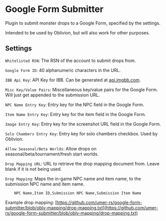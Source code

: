 # Google Form Submitter

Plugin to submit monster drops to a Google Form, specified by the settings.

Intended to be used by Oblivion, but will also work for other purposes.

## Settings

`Whitelisted RSN`: The RSN of the account to submit drops from.

`Google Form ID`: 40 alphanumeric characters in the URL.

`IBB Api Key`: API Key for IBB. Can be generated at [api.imgbb.com](https://api.imgbb.com).

`Misc Key/Value Pairs`: Miscellaneous key/value pairs for the Google Form. Will just get appended to the submission URL.

`NPC Name Entry Key`: Entry key for the NPC field in the Google Form.

`Item Name Entry Key`: Entry key for the item field in the Google Form.

`Image Entry Key`: Entry key for the screenshot URL field in the Google Form.

`Solo Chambers Entry Key`: Entry key for solo chambers checkbox. Used by Oblivion.

`Allow Seasonal/Beta Worlds`: Allow drops on seasonal/beta/tournament/fresh start worlds.

`Drop Mapping URL`: URL to retrieve the drop mapping document from. Leave blank if it is not being used.

`Drop Mapping`: Maps the in-game NPC name and item name, to the submission NPC name and item name.

        NPC Name,Item ID,Submission NPC Name,Submission Item Name

Example drop mapping: [https://github.com/umer-rs/google-form-submitter/blob/oblv-mapping/drop-mapping.txt](https://github.com/umer-rs/google-form-submitter/blob/oblv-mapping/drop-mapping.txt)
